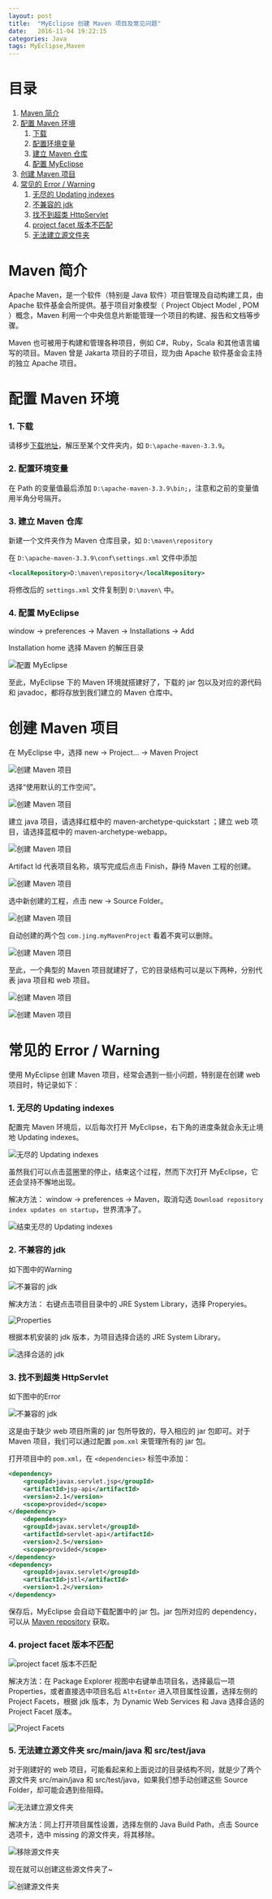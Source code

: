 ```yaml
---
layout: post
title:  "MyEclipse 创建 Maven 项目及常见问题"
date:   2016-11-04 19:22:15
categories: Java
tags: MyEclipse,Maven
---
```


# 目录
1. [Maven 简介](#1)
2. [配置 Maven 环境](#2)
    1. [下载](#2_1)
    2. [配置环境变量](#2_2)
    3. [建立 Maven 仓库](#2_3)
    4. [配置 MyEclipse](#2_4)
3. [创建 Maven 项目](#3)
4. [常见的 Error / Warning](#4)
    1. [无尽的 Updating indexes](#4_1)
    2. [不兼容的 jdk](#4_2)
    3. [找不到超类 HttpServlet](#4_3)
    4. [project facet 版本不匹配](#4_4)
    5. [无法建立源文件夹](#4_5)

<h1 id="1">Maven 简介</h1>

Apache Maven，是一个软件（特别是 Java 软件）项目管理及自动构建工具，由 Apache 软件基金会所提供。基于项目对象模型（ Project Object Model , POM ）概念，Maven 利用一个中央信息片断能管理一个项目的构建、报告和文档等步骤。

Maven 也可被用于构建和管理各种项目，例如 C#，Ruby，Scala 和其他语言编写的项目。Maven 曾是 Jakarta 项目的子项目，现为由 Apache 软件基金会主持的独立 Apache 项目。

<h1 id="2">配置 Maven 环境</h1>

<h3 id="2_1">1. 下载</h3>

请移步[下载地址](https://maven.apache.org/download.cgi)，解压至某个文件夹内，如 `D:\apache-maven-3.3.9`。

<h3 id="2_2">2. 配置环境变量</h3>

在 Path 的变量值最后添加 `D:\apache-maven-3.3.9\bin;`，注意和之前的变量值用半角分号隔开。

<h3 id="2_3">3. 建立 Maven 仓库</h3>

新建一个文件夹作为 Maven 仓库目录，如 `D:\maven\repository` 

在 `D:\apache-maven-3.3.9\conf\settings.xml` 文件中添加

```xml
<localRepository>D:\maven\repository</localRepository>
```

将修改后的 `settings.xml` 文件复制到 `D:\maven\` 中。

<h3 id="2_4">4. 配置 MyEclipse</h3>

window -> preferences -> Maven -> Installations -> Add

Installation home 选择 Maven 的解压目录

![配置 MyEclipse](https://s25.postimg.org/onalzz3hr/install_maven_1.png)

至此，MyEclipse 下的 Maven 环境就搭建好了，下载的 jar 包以及对应的源代码和 javadoc，都将存放到我们建立的 Maven 仓库中。

<h1 id="3">创建 Maven 项目</h1>

在 MyEclipse 中，选择 new -> Project... -> Maven Project

![创建 Maven 项目](https://s25.postimg.org/6902vzr73/new_maven_project_1.png)

选择“使用默认的工作空间”。

![创建 Maven 项目](https://s25.postimg.org/6aa0pet0v/new_maven_project_2.png)

建立 java 项目，请选择红框中的 maven-archetype-quickstart ；建立 web 项目，请选择蓝框中的 maven-archetype-webapp。

![创建 Maven 项目](https://s25.postimg.org/4xsbnivlb/new_maven_project_4.png)

Artifact Id 代表项目名称，填写完成后点击 Finish，静待 Maven 工程的创建。

![创建 Maven 项目](https://s25.postimg.org/5opn71ncf/new_maven_project_5.png)

选中新创建的工程，点击 new -> Source Folder。

![创建 Maven 项目](https://s25.postimg.org/om59kar1r/new_maven_project_6.png)

自动创建的两个包 `com.jing.myMavenProject` 看着不爽可以删除。

![创建 Maven 项目](https://s25.postimg.org/4st5rldnz/new_maven_project_7.png)

至此，一个典型的 Maven 项目就建好了，它的目录结构可以是以下两种，分别代表 java 项目和 web 项目。

![创建 Maven 项目](https://s25.postimg.org/hlh9rip9r/new_maven_project_8.png)

![创建 Maven 项目](https://s25.postimg.org/hmvsyoghb/new_maven_project_9.png)

<h1 id="4">常见的 Error / Warning</h1>

使用 MyEclipse 创建 Maven 项目，经常会遇到一些小问题，特别是在创建 web 项目时，特记录如下：

<h3 id="4_1">1. 无尽的 Updating indexes</h3>

配置完 Maven 环境后，以后每次打开 MyEclipse，右下角的进度条就会永无止境地 Updating indexes。

![无尽的 Updating indexes](https://s25.postimg.org/f5fgdo773/problem_1_1.png)

虽然我们可以点击蓝圈里的停止，结束这个过程，然而下次打开 MyEclipse，它还会坚持不懈地出现。

解决方法： window -> preferences -> Maven，取消勾选 `Download repository index updates on startup`，世界清净了。

![结束无尽的 Updating indexes](https://s25.postimg.org/a81vsk57z/problem_1_2.png)

<h3 id="4_2">2. 不兼容的 jdk</h3>

如下图中的Warning

![不兼容的 jdk](https://s25.postimg.org/8ua8x95yn/error_1_1.png)

解决方法： 右键点击项目目录中的 JRE System Library，选择 Properyies。

![Properties](https://s25.postimg.org/4c7y55pwv/warning_1_2.png)

根据本机安装的 jdk 版本，为项目选择合适的 JRE System Library。

![选择合适的 jdk](https://s25.postimg.org/jm7tcclf3/warning_1_3.png)

<h3 id="4_3">3. 找不到超类 HttpServlet</h3>

如下图中的Error

![不兼容的 jdk](https://s25.postimg.org/8ua8x95yn/error_1_1.png)

这是由于缺少 web 项目所需的 jar 包所导致的，导入相应的 jar 包即可。对于 Maven 项目，我们可以通过配置 `pom.xml` 来管理所有的 jar 包。

打开项目中的 `pom.xml`，在 `<dependencies>` 标签中添加：

```xml
<dependency>
    <groupId>javax.servlet.jsp</groupId>
    <artifactId>jsp-api</artifactId>
    <version>2.1</version>
    <scope>provided</scope>
</dependency>
    <dependency>
    <groupId>javax.servlet</groupId>
    <artifactId>servlet-api</artifactId>
    <version>2.5</version>
    <scope>provided</scope>
</dependency>
<dependency>
    <groupId>javax.servlet</groupId>
    <artifactId>jstl</artifactId>
    <version>1.2</version>
</dependency>
```

保存后，MyEclipse 会自动下载配置中的 jar 包。jar 包所对应的 dependency，可以从 [Maven repository](https://mvnrepository.com/) 获取。

<h3 id="4_4">4. project facet 版本不匹配</h3>

![project facet 版本不匹配](https://s25.postimg.org/vlnwxegdr/error_2_1.png)

解决方法：在 Package Explorer 视图中右键单击项目名，选择最后一项 Properties，或者直接选中项目名后 `Alt+Enter` 进入项目属性设置，选择左侧的 Project Facets，根据 jdk 版本，为 Dynamic Web Services 和 Java 选择合适的 Project Facet 版本。

![Project Facets](https://s25.postimg.org/ez6cobnfz/error_2_2.png)

<h3 id="4_5">5. 无法建立源文件夹 src/main/java 和 src/test/java</h3>

对于刚建好的 web 项目，可能看起来和上面说过的目录结构不同，就是少了两个源文件夹 src/main/java 和 src/test/java，如果我们想手动创建这些 Source Folder，却可能会遇到些阻碍。

![无法建立源文件夹](https://s25.postimg.org/6uy8jl10v/problem_2_1.png)

解决方法：同上打开项目属性设置，选择左侧的 Java Build Path，点击 Source 选项卡，选中 missing 的源文件夹，将其移除。

![移除源文件夹](https://s25.postimg.org/qgmpfs3fz/problem_2_2.png)

现在就可以创建这些源文件夹了~

![创建源文件夹](https://s25.postimg.org/jfypn01nz/problem_2_3.png)